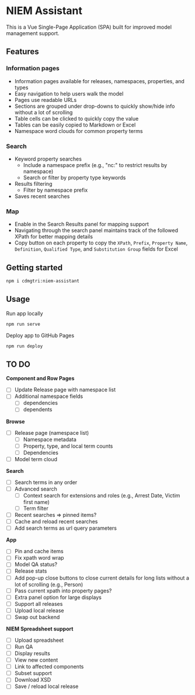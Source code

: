
# NIEM Assistant

This is a Vue Single-Page Application (SPA) built for improved model management support.

## Features

### Information pages

- Information pages available for releases, namespaces, properties, and types
- Easy navigation to help users walk the model
- Pages use readable URLs
- Sections are grouped under drop-downs to quickly show/hide info without a lot of scrolling
- Table cells can be clicked to quickly copy the value
- Tables can be easily copied to Markdown or Excel
- Namespace word clouds for common property terms

### Search

- Keyword property searches
  - Include a namespace prefix (e.g., "nc:" to restrict results by namespace)
  - Search or filter by property type keywords
- Results filtering
  - Filter by namespace prefix
- Saves recent searches

### Map

- Enable in the Search Results panel for mapping support
- Navigating through the search panel maintains track of the followed XPath for better mapping details
- Copy button on each property to copy the `XPath`, `Prefix`, `Property Name`, `Definition`, `Qualified Type`, and `Substitution Group` fields for Excel

## Getting started

```sh
npm i cdmgtri:niem-assistant
```

## Usage

Run app locally

```bash
npm run serve
```

Deploy app to GitHub Pages

```bash
npm run deploy
```

## TO DO

**Component and Row Pages**

- [ ] Update Release page with namespace list
- [ ] Additional namespace fields
  - [ ] dependencies
  - [ ] dependents

**Browse**

- [ ] Release page (namespace list)
  - [ ] Namespace metadata
  - [ ] Property, type, and local term counts
  - [ ] Dependencies
- [ ] Model term cloud

**Search**

- [ ] Search terms in any order
- [ ] Advanced search
  - [ ] Context search for extensions and roles (e.g., Arrest Date, Victim first name)
  - [ ] Term filter
- [ ] Recent searches => pinned items?
- [ ] Cache and reload recent searches
- [ ] Add search terms as url query parameters

**App**

- [ ] Pin and cache items
- [ ] Fix xpath word wrap
- [ ] Model QA status?
- [ ] Release stats
- [ ] Add pop-up close buttons to close current details for long lists without a lot of scrolling (e.g., Person)
- [ ] Pass current xpath into property pages?
- [ ] Extra panel option for large displays
- [ ] Support all releases
- [ ] Upload local release
- [ ] Swap out backend

**NIEM Spreadsheet support**

- [ ] Upload spreadsheet
- [ ] Run QA
- [ ] Display results
- [ ] View new content
- [ ] Link to affected components
- [ ] Subset support
- [ ] Download XSD
- [ ] Save / reload local release
